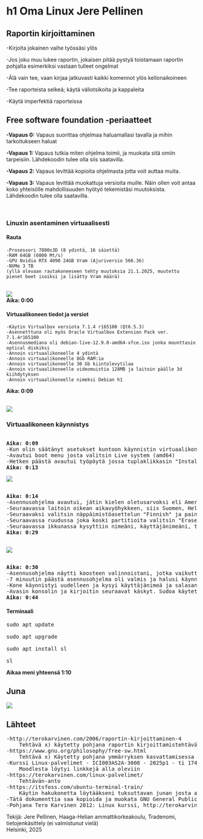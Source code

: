 

<H1>h1 Oma Linux Jere Pellinen</H1>
<h2>Raportin  kirjoittaminen</h2>  

-Kirjoita jokainen vaihe työssäsi ylös   

-Jos joku muu lukee raportin, jokaisen pitää pystyä toistamaan raportin pohjalta esimerkiksi vastaan tulleet ongelmat   

-Älä vain tee, vaan kirjaa jatkuvasti kaikki komennot ylös kellonaikoineen  

-Tee raporteista selkeä; käytä väliotsikoita ja kappaleita  

-Käytä imperfektiä raporteissa   

<h2>Free software foundation -periaatteet</h2>  

<b>-Vapaus 0:</b> Vapaus suorittaa ohjelmaa haluamallasi tavalla ja mihin tarkoitukseen haluat   

<b>-Vapaus 1:</b> Vapaus tutkia miten ohjelma toimii, ja muokata sitä omiin tarpeisiin. Lähdekoodin tulee olla siis saatavilla.  

<b>-Vapaus 2:</b> Vapaus levittää kopioita ohjelmasta jotta voit auttaa muita.   

<b>-Vapaus 3:</b> Vapaus levittää muokattuja versioita muille. Näin ollen voit antaa koko yhteisölle mahdollisuuden hyötyö tekemistäsi muutoksista. Lähdekoodin tulee olla saatavilla.   

<br>
<H3>Linuxin asentaminen virtuaalisesti</H3>   

<h4>Rauta</h4>  


    -Prosessori 7800x3D (8 ydintä, 16 säiettä)
    -RAM 64GB (6000 Mt/s)
    -GPU Nvidia RTX 4090 24GB Vram (Ajuriversio 566.36)
    -NVMe 3 TB  
    (yllä olevaan rautakoneeseen tehty muutoksia 21.1.2025, muutettu pienet beet isoiksi ja lisätty Vram määrä)
<br>
    <img src="win.png">
    
    
<br>
  <b>Aika: 0:00</b> 
<H4>Virtuaalikoneen tiedot ja versiot</H4>  

   
    -Käytin Virtualbox versiota 7.1.4 r165100 (Qt6.5.3)  
    -Asennetttuna oli myös Oracle Virtualbox Extension Pack ver. 7.1.4r165100  
    -Asennusmediana oli debian-live-12.9.0-amd64-xfce.iso jonka mounttasin optical diskiksi  
    -Annoin virtuaalikoneelle 4 ydintä  
    -Annoin virtuaalikoneelle 8Gb RAM:ia  
    -Annoin virtuaalikoneelle 30 Gb kiintolevytilaa  
    -Annoin virtuaalikoneelle videomuistia 128MB ja laitoin päälle 3d kiihdytyksen
    -Annoin virtuaalikoneelle nimeksi Debian h1  
   <b>Aika: 0:09</b> 


<br>

 <img src="kone.png">  
 
 <H3>Virtuaalikoneen käynnistys</H3>  
<pre> 
<b>Aika: 0:09</b>  
-Kun olin säätänyt asetukset kuntoon käynnistin virtuaalikoneen painamalla Start näppäintä.  
-Avautui boot menu josta valitsin Live system (amd64)  
-Hetken päästä avautui työpöytä jossa tuplaklikkasin "Install Debian"  
<b>Aika: 0:13</b> 
</pre>  

<img src="live.png">  
<pre>  
<b>Aika: 0:14</b> 
-Asennusohjelma avautui, jätin kielen oletusarvoksi eli American English (United States) ja painoin next  
-Seuraavassa laitoin oikean aikavyöhykkeen, siis Suomen, Helsingin, jossa olen tällä hetkellä ja painoin sitten next  
-Seuraavaksi valitsin näppäimistöasettelun "Finnish" ja painoin next  
-Seuraavassa ruudussa joka koski partitioita valitsin "Erase Disk" ja painoin next  
-Seuraavassa ikkunassa kysyttiin nimeäni, käyttäjänimeäni, tietokoneen nimeä sekä salasanaa. Salasana tuli myös toistaa. Painoin jälleen next.  
<b>Aika: 0:29</b> 
    
</pre>  

<img src="live2.png">  

<pre>  
<b>Aika: 0:30</b> 
-Asennusohjelma näytti koosteen valinnoistani, jotka vaikuttivat oikeilta. Painoin Install.   
-7 minuutin päästä asennusohjelma oli valmis ja halusi käynnistää itsensä uudestaan. Painoin Done.  
-Kone käynnistyi uudelleen ja kysyi käyttäjänimeä ja salasanaa jotka laitoin ja painoin Log In  
-Avasin konsolin ja kirjoitin seuraavat käskyt. Sudoa käytettäessä laitetaan salasana.
<b>Aika: 0:44</b> 
</pre>  

<h4>Terminaali</h4>

<pre>
sudo apt update

sudo apt upgrade

sudo apt install sl  
    
sl
</pre>  

<b>Aikaa meni yhteensä 1:10</b>  

<h2>Juna</h2>

<img src="juna.png">  

<h2>Lähteet</h2>  
<pre>
-http://terokarvinen.com/2006/raportin-kirjoittaminen-4  
    Tehtävä x) käytetty pohjana raportin kirjoittamistehtävän pohjana  
-https://www.gnu.org/philosophy/free-sw.html  
    Tehtävä x) Käytetty pohjana ymmärryksen kasvattamisessa free softwaren suhteen ja open sourcen
-Kurssi Linux-palvelimet - ICI003AS2A-3008 - 2025p1 - ti 1740 online - Tero  
    Moodlesta löytyi linkkejä alla oleviin
-https://terokarvinen.com/linux-palvelimet/  
    Tehtävän-anto
-https://itsfoss.com/ubuntu-terminal-train/  
    Käytin hakukonetta löytääkseni tuksuttavan junan josta ainakin luulen Bonuksessa olleen kysymys
-Tätä dokumenttia saa kopioida ja muokata GNU General Public License (versio 2 tai uudempi) mukaisesti. http://www.gnu.org/licenses/gpl.html
-Pohjana Tero Karvinen 2012: Linux kurssi, http://terokarvinen.com </pre>


Tekijä: Jere Pellinen, Haaga-Helian ammattikorkeakoulu, Tradenomi, tietojenkäsittely (ei valmistunut vielä)  
Helsinki, 2025
